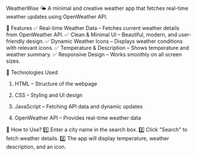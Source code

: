 WeatherWise 🌤️
A minimal and creative weather app that fetches real-time weather updates using OpenWeather API.


📌 Features
✅ Real-time Weather Data – Fetches current weather details from OpenWeather API.
✅ Clean & Minimal UI – Beautiful, modern, and user-friendly design.
✅ Dynamic Weather Icons – Displays weather conditions with relevant icons.
✅ Temperature & Description – Shows temperature and weather summary.
✅ Responsive Design – Works smoothly on all screen sizes.

🚀 Technologies Used
1. HTML – Structure of the webpage

2. CSS – Styling and UI design

3. JavaScript – Fetching API data and dynamic updates

4. OpenWeather API – Provides real-time weather data

🎯 How to Use?
1️⃣ Enter a city name in the search box.
2️⃣ Click "Search" to fetch weather details.
3️⃣ The app will display temperature, weather description, and an icon.
